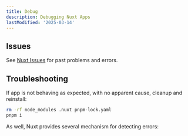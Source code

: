 ```yaml
---
title: Debug
description: Debugging Nuxt Apps
lastModified: '2025-03-14'
---
```


## Issues

See [Nuxt Issues](issues/) for past problems and errors.

## Troubleshooting

If app is not behaving as expected, with no apparent cause, cleanup and reinstall:

```bash
rm -rf node_modules .nuxt pnpm-lock.yaml
pnpm i
```

As well, Nuxt provides several mechanism for detecting errors:
